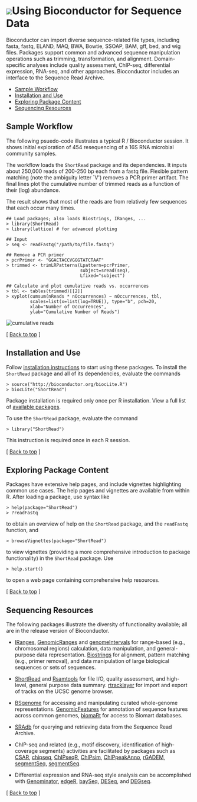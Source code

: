 ![](/images/icons/help.gif)Using Bioconductor for Sequence Data
===============================================================

Bioconductor can import diverse sequence-related file types, including
fasta, fastq, ELAND, MAQ, BWA, Bowtie, SSOAP, BAM, gff, bed, and wig
files. Packages support common and advanced sequence manipulation
operations such as trimming, transformation, and alignment.
Domain-specific analyses include quality assessment, ChIP-seq,
differential expression, RNA-seq, and other approaches. Bioconductor
includes an interface to the Sequence Read Archive.

* [Sample Workflow](#sample-workflow)  
* [Installation and Use](#install-and-use)
* [Exploring Package Content](#exploring-package-content)
* [Sequencing Resources](#sequencing-resources)

<h2 id="sample-workflow">Sample Workflow</h2>

The following psuedo-code illustrates a typical R / Bioconductor
session. It shows initial exploration of 454 resequencing of a 16S RNA
microbial community samples.

The workflow loads the `ShortRead` package and its dependencies. It
inputs about 250,000 reads of 200-250 bp each from a fastq
file. Flexible pattern matching (note the ambiguity letter `V')
removes a PCR primer artifact. The final lines plot the cumulative
number of trimmed reads as a function of their (log) abundance.

The result shows that most of the reads are from relatively few
sequences that each occur many times.

    ## Load packages; also loads Biostrings, IRanges, ...
    > library(ShortRead)
    > library(lattice) # for advanced plotting
    
    ## Input
    > seq <- readFastq("/path/to/file.fastq")
    
    ## Remove a PCR primer
    > pcrPrimer <- "GGACTACCVGGGTATCTAAT"
    > trimmed <- trimLRPatterns(Lpattern=pcrPrimer,
                                subject=sread(seq),
                                Lfixed="subject")
    
    ## Calculate and plot cumulative reads vs. occurrences
    > tbl <- tables(trimmed)[[2]]
    > xyplot(cumsum(nReads * nOccurrences) ~ nOccurrences, tbl, 
             scales=list(x=list(log=TRUE)), type="b", pch=20,
             xlab="Number of Occurrences", 
             ylab="Cumulative Number of Reads")

![cumulative reads](cumulative-reads.png)

<p class="back_to_top">[ <a href="#top">Back to top</a> ]</p>

<h2 id="install-and-use">Installation and Use</h2>

Follow [installation instructions](/install/) to start using these
packages.  To install the `ShortRead` package and all of its
dependencies, evaluate the commands

    > source("http://bioconductor.org/biocLite.R")
    > biocLite("ShortRead")

Package installation is required only once per R installation. View a
full list of
[available packages](/packages/release/Software.html).

To use the `ShortRead` package, evaluate the command

    > library("ShortRead")

This instruction is required once in each R session.

<p class="back_to_top">[ <a href="#top">Back to top</a> ]</p>

<h2 id="exploring-package-content">Exploring Package Content</h2>

Packages have extensive help pages, and include vignettes highlighting
common use cases. The help pages and vignettes are available from
within R. After loading a package, use syntax like

    > help(package="ShortRead")
    > ?readFastq

to obtain an overview of help on the `ShortRead` package, and the
`readFastq` function, and

    > browseVignettes(package="ShortRead")

to view vignettes (providing a more comprehensive introduction to
package functionality) in the `ShortRead` package. Use

    > help.start()

to open a web page containing comprehensive help resources.

<p class="back_to_top">[ <a href="#top">Back to top</a> ]</p>

<h2 id="sequencing-resources">Sequencing Resources</h2>

The following packages illustrate the diversity of functionality
available; all are in the release version of Bioconductor.

* [IRanges](/packages/release/bioc/html/IRanges.html),
  [GenomicRanges](/packages/release/bioc/html/GenomicRanges.html)
  and
  [genomeIntervals](/packages/release/bioc/html/genomeIntervals.html)
  for range-based (e.g., chromosomal regions) calculation, data
  manipulation, and general-purpose data
  representation. [Biostrings](/packages/release/bioc/html/Biostrings.html)
  for alignment, pattern matching (e.g., primer removal), and data
  manipulation of large biological sequences or sets of
  sequences.

* [ShortRead](/packages/release/bioc/html/ShortRead.html)
  and
  [Rsamtools](/packages/release/bioc/html/Rsamtools.html)
  for file I/O, quality assessment, and high-level, general purpose
  data summary.
  [rtracklayer](/packages/release/bioc/html/rtracklayer.html)
  for import and export of tracks on the UCSC genome browser.

* [BSgenome](/packages/release/bioc/html/BSgenome.html)
  for accessing and manipulating curated whole-genome representations.
  [GenomicFeatures](/packages/release/bioc/html/GenomicFeatures.html)
  for annotation of sequence features across common genomes,
  [biomaRt](/packages/release/bioc/html/biomaRt.html)
  for access to Biomart databases.

* [SRAdb](/packages/release/bioc/html/SRAdb.html)
  for querying and retrieving data from the Sequence Read Archive.

* ChIP-seq and related (e.g., motif discovery, identification of
  high-coverage segments) activities are facilitated by packages such
  as
  [CSAR](/packages/release/bioc/html/CSAR.html),
  [chipseq](/packages/release/bioc/html/chipseq.html),
  [ChIPseqR](/packages/release/bioc/html/ChIPseqR.html),
  [ChIPsim](/packages/release/bioc/html/ChIPsim.html),
  [ChIPpeakAnno](/packages/release/bioc/html/ChIPpeakAnno.html),
  [rGADEM](/packages/release/bioc/html/rGADEM.html),
  [segmentSeq](/packages/release/bioc/html/segmentSeq.html),
  [segmentSeq](/packages/release/bioc/html/segmentSeq.html).

* Differential expression and RNA-seq style analysis can be
  accomplished with
  [Genominator](/packages/release/bioc/html/Genominator.html),
  [edgeR](/packages/release/bioc/html/edgeR.html),
  [baySeq](/packages/release/bioc/html/baySeq.html),
  [DESeq](/packages/release/bioc/html/DESeq.html),
  and
  [DEGseq](/packages/release/bioc/html/DEGseq.html).

<p class="back_to_top">[ <a href="#top">Back to top</a> ]</p>
